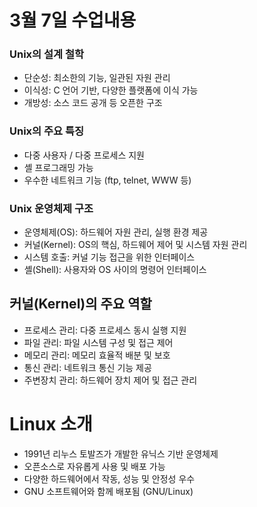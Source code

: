 # 3월 7일 수업내용

### Unix의 설계 철학
- 단순성: 최소한의 기능, 일관된 자원 관리
- 이식성: C 언어 기반, 다양한 플랫폼에 이식 가능
- 개방성: 소스 코드 공개 등 오픈한 구조

### Unix의 주요 특징
- 다중 사용자 / 다중 프로세스 지원
- 셸 프로그래밍 가능
- 우수한 네트워크 기능 (ftp, telnet, WWW 등)

### Unix 운영체제 구조
- 운영체제(OS): 하드웨어 자원 관리, 실행 환경 제공
- 커널(Kernel): OS의 핵심, 하드웨어 제어 및 시스템 자원 관리
- 시스템 호출: 커널 기능 접근을 위한 인터페이스
- 셸(Shell): 사용자와 OS 사이의 명령어 인터페이스

## 커널(Kernel)의 주요 역할
- 프로세스 관리: 다중 프로세스 동시 실행 지원
- 파일 관리: 파일 시스템 구성 및 접근 제어
- 메모리 관리: 메모리 효율적 배분 및 보호
- 통신 관리: 네트워크 통신 기능 제공
- 주변장치 관리: 하드웨어 장치 제어 및 접근 관리

# Linux 소개
- 1991년 리누스 토발즈가 개발한 유닉스 기반 운영체제
- 오픈소스로 자유롭게 사용 및 배포 가능
- 다양한 하드웨어에서 작동, 성능 및 안정성 우수
- GNU 소프트웨어와 함께 배포됨 (GNU/Linux)